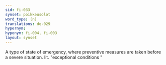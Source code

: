 ```yaml
---
sid: fi-033
synset: poikkeusolot
word_type: (n)
translations: de-029
hypernym: 
hyponym: fi-004, fi-003
layout: synset
---
```

A type of state of emergency, where preventive measures are taken before a severe situation. lit. "exceptional conditions "